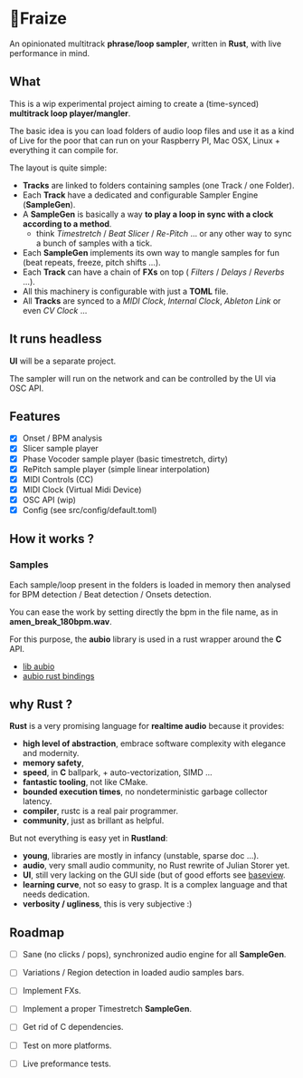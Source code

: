 # 🍓Fraize

An opinionated multitrack **phrase/loop sampler**, written in **Rust**, with live performance in mind.

## What

This is a wip experimental project aiming to create a (time-synced) **multitrack loop player/mangler**.

The basic idea is you can load folders of audio loop files and use it as a kind of Live for the poor that can run on your Raspberry PI, Mac OSX, Linux + everything it can compile for.

The layout is quite simple:

- **Tracks** are linked to folders containing samples (one Track / one Folder).
- Each **Track** have a dedicated and configurable Sampler Engine (**SampleGen**).
- A **SampleGen** is basically a way **to play a loop in sync with a clock according to a method**. 
    - think *Timestretch* / *Beat Slicer* / *Re-Pitch* ... or any other way to sync a bunch of samples with a tick.
- Each **SampleGen** implements its own way to mangle samples for fun (beat repeats, freeze, pitch shifts ...).
- Each **Track** can have a chain of **FXs** on top ( *Filters* / *Delays* / *Reverbs* ...).
- All this machinery is configurable with just a **TOML** file.
- All **Tracks** are synced to a *MIDI Clock*, *Internal Clock*, *Ableton Link* or even *CV Clock* ...

## It runs headless

**UI** will be a separate project. 

The sampler will run on the network and can be controlled by the UI via OSC API.

## Features

- [X] Onset / BPM analysis
- [X] Slicer sample player
- [X] Phase Vocoder sample player (basic timestretch, dirty)
- [X] RePitch sample player (simple linear interpolation)
- [X] MIDI Controls (CC)
- [X] MIDI Clock (Virtual Midi Device)
- [X] OSC API (wip)
- [X] Config (see src/config/default.toml)

## How it works ?

### Samples

Each sample/loop present in the folders is loaded in memory then analysed for BPM detection / Beat detection / Onsets detection.

You can ease the work by setting directly the bpm in the file name, as in **amen_break_180bpm.wav**.

For this purpose, the **aubio** library is used in a rust wrapper around the **C** API.

- [lib aubio](https://aubio.org/)
- [aubio rust bindings](https://github.com/discordance/aubio-rs)

## why Rust ?

**Rust** is a very promising language for **realtime audio** because it provides:

- **high level of abstraction**, embrace software complexity with elegance and modernity.
- **memory safety**,
- **speed**, in **C** ballpark, + auto-vectorization, SIMD ...
- **fantastic tooling**, not like CMake.
- **bounded execution times**, no nondeterministic garbage collector latency.
- **compiler**, rustc is a real pair programmer.
- **community**, just as brillant as helpful.

But not everything is easy yet in **Rustland**:

- **young**, libraries are mostly in infancy (unstable, sparse doc ...).
- **audio**, very small audio community, no Rust rewrite of Julian Storer yet.
- **UI**, still very lacking on the GUI side (but of good efforts see [baseview](https://github.com/RustAudio/baseview).
- **learning curve**, not so easy to grasp. It is a complex language and that needs dedication.
- **verbosity / ugliness**, this is very subjective :)


## Roadmap

- [ ] Sane (no clicks / pops), synchronized audio engine for all **SampleGen**.
- [ ] Variations / Region detection in loaded audio samples bars.
- [ ] Implement FXs.
- [ ] Implement a proper Timestretch **SampleGen**.
- [ ] Get rid of C dependencies.
- [ ] Test on more platforms.
- [ ] Live preformance tests.

